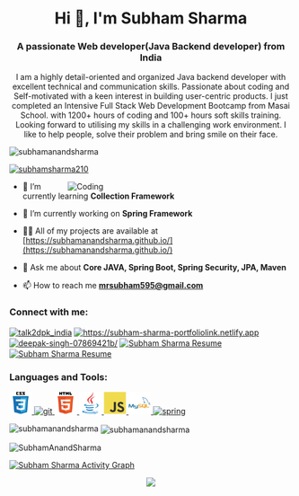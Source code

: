 <h1 align="center">Hi 👋, I'm Subham Sharma</h1>
<h3 align="center">A passionate Web developer(Java Backend developer) from India</h3>
<p align="center">I am a highly detail-oriented and organized Java backend developer with excellent technical and communication skills. Passionate about coding and Self-motivated with a keen interest in building user-centric products. I just completed an Intensive Full Stack Web Development Bootcamp from Masai School. with 1200+ hours of coding and 100+ hours soft skills training. Looking forward to utilising my skills in a challenging work environment. I like to help people, solve their problem and bring smile on their face.</p>

<p align="left"> <img src="https://komarev.com/ghpvc/?username=subhamanandsharma&label=Profile%20views&color=0e75b6&style=flat" alt="subhamanandsharma" /> </p>

<p align="left"> <a href="https://twitter.com/subhamsharma210" target="blank"><img src="https://img.shields.io/twitter/follow/subhamsharma210?logo=twitter&style=for-the-badge" alt="subhamsharma210" /></a> </p>

<img align="right" alt="Coding" width="400" src="https://media0.giphy.com/media/WtTnAfZn6aVJfBzlN3/giphy.gif?cid=ecf05e47u0udms5dfwdim9wbiflcur5s2hn1eg2fz7bk8kde&rid=giphy.gif&ct=g">

- 🌱 I’m currently learning **Collection Framework**

- 🔭 I’m currently working on **Spring Framework**

- 👨‍💻 All of my projects are available at [https://subhamanandsharma.github.io/](https://subhamanandsharma.github.io/)

- 💬 Ask me about **Core JAVA, Spring Boot, Spring Security, JPA, Maven**

- 📫 How to reach me **mrsubham595@gmail.com**

<h3 align="left">Connect with me:</h3>
<p align="left">
  <a href="https://twitter.com/talk2dpk_india" rel="nofollow"><img align="center" src="https://camo.githubusercontent.com/5d03c86f6a75f7cbe80d135d9162fbf6dc46a31253cf30a8e9bb8279b4d574d3/68747470733a2f2f696d672e736869656c64732e696f2f62616467652f547769747465722d3144413146323f7374796c653d666f722d7468652d6261646765266c6f676f3d74776974746572266c6f676f436f6c6f723d7768697465" alt="talk2dpk_india" "style=max width:100%" ></a>
   <a href="https://subhamanandsharma.github.io/" rel="nofollow"><img align="center" src="https://camo.githubusercontent.com/56e6045a9403c591ff7c6a997edcd1566597519fa8b8e1129b4919bf10b5c2bd/68747470733a2f2f696d672e736869656c64732e696f2f62616467652f506f7274666f6c696f2d3138413330333f7374796c653d666f722d7468652d6261646765266c6f676f3d696f6e6963266c6f676f436f6c6f723d7768697465" alt="https://subham-sharma-portfoliolink.netlify.app" "style=max width:100%" ></a>
<a href="https://www.linkedin.com/in/subham-sharma-1ab872229/" target="blank"><img align="center" src="https://camo.githubusercontent.com/a80d00f23720d0bc9f55481cfcd77ab79e141606829cf16ec43f8cacc7741e46/68747470733a2f2f696d672e736869656c64732e696f2f62616467652f4c696e6b6564496e2d3030373742353f7374796c653d666f722d7468652d6261646765266c6f676f3d6c696e6b6564696e266c6f676f436f6c6f723d7768697465" alt="deepak-singh-07869421b/""style=max width:100%" ></a>
<a title="mrsubham595@gmail.com"href="mrsubham595@gmail.com" target="blank"><img align="center" src="https://camo.githubusercontent.com/571384769c09e0c66b45e39b5be70f68f552db3e2b2311bc2064f0d4a9f5983b/68747470733a2f2f696d672e736869656c64732e696f2f62616467652f476d61696c2d4431343833363f7374796c653d666f722d7468652d6261646765266c6f676f3d676d61696c266c6f676f436f6c6f723d7768697465" alt="Subham Sharma Resume""style=max width:100%" ></a> 
<a title="mrsubham595@gmail.com"href="https://drive.google.com/file/d/1JQvkX_wxhGnVWY7stdLHFFy6Fui07D-z/view?usp=sharing" target="blank"><img align="center" src="https://camo.githubusercontent.com/57d8d80c5d834154d4bb5aa32fec98695eb95509317f8add88870c3e3acbb04c/68747470733a2f2f696d672e736869656c64732e696f2f62616467652f526573756d652d4431343833363f7374796c653d666f722d7468652d6261646765266c6f676f3d726573756d65266c6f676f436f6c6f723d7768697465" alt="Subham Sharma Resume""style=max width:100%" ></a> 

</p>

<h3 align="left">Languages and Tools:</h3>
<p align="left"> <a href="https://www.w3schools.com/css/" target="_blank" rel="noreferrer"> <img src="https://raw.githubusercontent.com/devicons/devicon/master/icons/css3/css3-original-wordmark.svg" alt="css3" width="40" height="40"/> </a> <a href="https://git-scm.com/" target="_blank" rel="noreferrer"> <img src="https://www.vectorlogo.zone/logos/git-scm/git-scm-icon.svg" alt="git" width="40" height="40"/> </a> <a href="https://www.w3.org/html/" target="_blank" rel="noreferrer"> <img src="https://raw.githubusercontent.com/devicons/devicon/master/icons/html5/html5-original-wordmark.svg" alt="html5" width="40" height="40"/> </a> <a href="https://www.java.com" target="_blank" rel="noreferrer"> <img src="https://raw.githubusercontent.com/devicons/devicon/master/icons/java/java-original.svg" alt="java" width="40" height="40"/> </a> <a href="https://developer.mozilla.org/en-US/docs/Web/JavaScript" target="_blank" rel="noreferrer"> <img src="https://raw.githubusercontent.com/devicons/devicon/master/icons/javascript/javascript-original.svg" alt="javascript" width="40" height="40"/> </a> <a href="https://www.mysql.com/" target="_blank" rel="noreferrer"> <img src="https://raw.githubusercontent.com/devicons/devicon/master/icons/mysql/mysql-original-wordmark.svg" alt="mysql" width="40" height="40"/> </a> <a href="https://spring.io/" target="_blank" rel="noreferrer"> <img src="https://www.vectorlogo.zone/logos/springio/springio-icon.svg" alt="spring" width="40" height="40"/> </a> </p>

<p><img align="left" src="https://github-readme-stats.vercel.app/api/top-langs?username=subhamanandsharma&show_icons=true&locale=en&layout=compact" alt="subhamanandsharma" /></p>

<p>&nbsp;<img align="center" src="https://github-readme-stats.vercel.app/api?username=subhamanandsharma&show_icons=true&locale=en" alt="subhamanandsharma" /></p>

<p><img align="center" src="https://github-readme-streak-stats.herokuapp.com/?user=SubhamAnandSharma" alt="SubhamAnandSharma" /></p>


<a href="https://github.com/SubhamAnandSharma/github-readme-activity-graph"><img alt="Subham Sharma Activity Graph" src="https://activity-graph.herokuapp.com/graph?username=SubhamAnandSharma&bg_color=0D1117&color=5BCDEC&line=5BCDEC&point=FFFFFF&hide_border=true" /></a>

<p align="center">
  <img  src="https://raw.githubusercontent.com/Trilokia/Trilokia/379277808c61ef204768a61bbc5d25bc7798ccf1/bottom_header.svg">
 </p>

